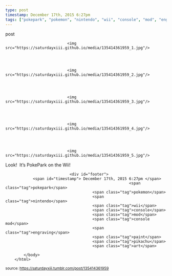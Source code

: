 ```yaml
---
type: post
timestamp: December 17th, 2015 6:27pm
tags: ["pokepark", "pokemon", "nintendo", "wii", "console", "mod", "engraving", "paint", "pikachu", "art"]
---
```

post


                               <img src="https://saturdayxiii.github.io/media/135414361959_1.jpg"/>
                           

                                                                                                                           

                               <img src="https://saturdayxiii.github.io/media/135414361959_2.jpg"/>
                           

                                                                                                                           

                               <img src="https://saturdayxiii.github.io/media/135414361959_3.jpg"/>
                           

                                                                                                                           

                               <img src="https://saturdayxiii.github.io/media/135414361959_4.jpg"/>
                           

                                                                                                                           

                               <img src="https://saturdayxiii.github.io/media/135414361959_5.jpg"/>
                           

                                                                                                                      
Look!  It’s PokePark on the Wii!
 
                                    
                
                
                
                
                                <div id="footer">
                <span id="timestamp"> December 17th, 2015 6:27pm </span>
                                                          <span class="tag">pokepark</span>
                                          <span class="tag">pokemon</span>
                                          <span class="tag">nintendo</span>
                                          <span class="tag">wii</span>
                                          <span class="tag">console</span>
                                          <span class="tag">mod</span>
                                          <span class="tag">console mod</span>
                                          <span class="tag">engraving</span>
                                          <span class="tag">paint</span>
                                          <span class="tag">pikachu</span>
                                          <span class="tag">art</span>
                                                    
            </body>
        </html>

        
<small>source: https://saturdayxiii.tumblr.com/post/135414361959</small>